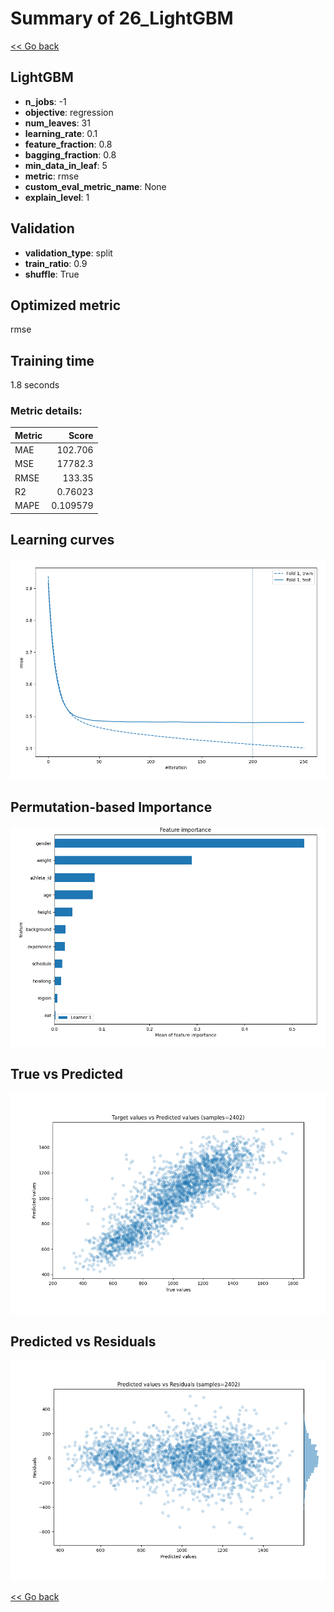 # Summary of 26_LightGBM

[<< Go back](../README.md)


## LightGBM
- **n_jobs**: -1
- **objective**: regression
- **num_leaves**: 31
- **learning_rate**: 0.1
- **feature_fraction**: 0.8
- **bagging_fraction**: 0.8
- **min_data_in_leaf**: 5
- **metric**: rmse
- **custom_eval_metric_name**: None
- **explain_level**: 1

## Validation
 - **validation_type**: split
 - **train_ratio**: 0.9
 - **shuffle**: True

## Optimized metric
rmse

## Training time

1.8 seconds

### Metric details:
| Metric   |        Score |
|:---------|-------------:|
| MAE      |   102.706    |
| MSE      | 17782.3      |
| RMSE     |   133.35     |
| R2       |     0.76023  |
| MAPE     |     0.109579 |



## Learning curves
![Learning curves](learning_curves.png)

## Permutation-based Importance
![Permutation-based Importance](permutation_importance.png)
## True vs Predicted

![True vs Predicted](true_vs_predicted.png)


## Predicted vs Residuals

![Predicted vs Residuals](predicted_vs_residuals.png)



[<< Go back](../README.md)
